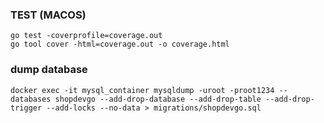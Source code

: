 ### TEST (MACOS)
```plaintext
go test -coverprofile=coverage.out
go tool cover -html=coverage.out -o coverage.html
```

### dump database
```plaintext
docker exec -it mysql_container mysqldump -uroot -proot1234 --databases shopdevgo --add-drop-database --add-drop-table --add-drop-trigger --add-locks --no-data > migrations/shopdevgo.sql
```